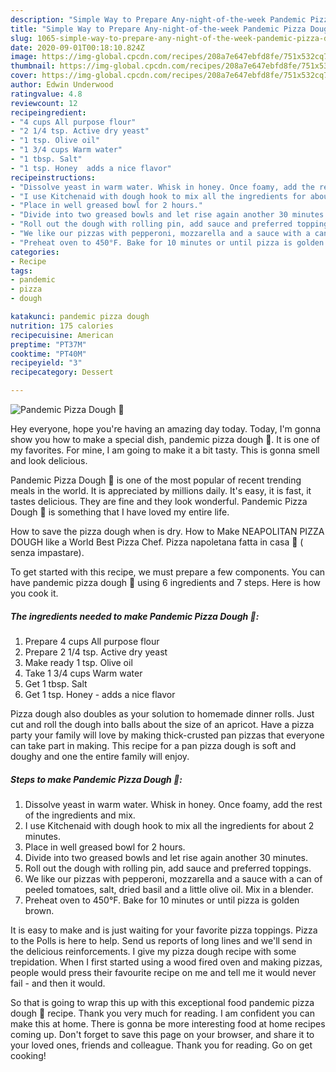 ```yaml
---
description: "Simple Way to Prepare Any-night-of-the-week Pandemic Pizza Dough 🍕"
title: "Simple Way to Prepare Any-night-of-the-week Pandemic Pizza Dough 🍕"
slug: 1065-simple-way-to-prepare-any-night-of-the-week-pandemic-pizza-dough
date: 2020-09-01T00:18:10.824Z
image: https://img-global.cpcdn.com/recipes/208a7e647ebfd8fe/751x532cq70/pandemic-pizza-dough-🍕-recipe-main-photo.jpg
thumbnail: https://img-global.cpcdn.com/recipes/208a7e647ebfd8fe/751x532cq70/pandemic-pizza-dough-🍕-recipe-main-photo.jpg
cover: https://img-global.cpcdn.com/recipes/208a7e647ebfd8fe/751x532cq70/pandemic-pizza-dough-🍕-recipe-main-photo.jpg
author: Edwin Underwood
ratingvalue: 4.8
reviewcount: 12
recipeingredient:
- "4 cups All purpose flour"
- "2 1/4 tsp. Active dry yeast"
- "1 tsp. Olive oil"
- "1 3/4 cups Warm water"
- "1 tbsp. Salt"
- "1 tsp. Honey  adds a nice flavor"
recipeinstructions:
- "Dissolve yeast in warm water. Whisk in honey. Once foamy, add the rest of the ingredients and mix."
- "I use Kitchenaid with dough hook to mix all the ingredients for about 2 minutes."
- "Place in well greased bowl for 2 hours."
- "Divide into two greased bowls and let rise again another 30 minutes."
- "Roll out the dough with rolling pin, add sauce and preferred toppings."
- "We like our pizzas with pepperoni, mozzarella and a sauce with a can of peeled tomatoes, salt, dried basil and a little olive oil. Mix in a blender."
- "Preheat oven to 450°F. Bake for 10 minutes or until pizza is golden brown."
categories:
- Recipe
tags:
- pandemic
- pizza
- dough

katakunci: pandemic pizza dough 
nutrition: 175 calories
recipecuisine: American
preptime: "PT37M"
cooktime: "PT40M"
recipeyield: "3"
recipecategory: Dessert

---
```



![Pandemic Pizza Dough 🍕](https://img-global.cpcdn.com/recipes/208a7e647ebfd8fe/751x532cq70/pandemic-pizza-dough-🍕-recipe-main-photo.jpg)

Hey everyone, hope you're having an amazing day today. Today, I'm gonna show you how to make a special dish, pandemic pizza dough 🍕. It is one of my favorites. For mine, I am going to make it a bit tasty. This is gonna smell and look delicious.

Pandemic Pizza Dough 🍕 is one of the most popular of recent trending meals in the world. It is appreciated by millions daily. It's easy, it is fast, it tastes delicious. They are fine and they look wonderful. Pandemic Pizza Dough 🍕 is something that I have loved my entire life.

How to save the pizza dough when is dry. How to Make NEAPOLITAN PIZZA DOUGH like a World Best Pizza Chef. Pizza napoletana fatta in casa 🍕 ( senza impastare).


To get started with this recipe, we must prepare a few components. You can have pandemic pizza dough 🍕 using 6 ingredients and 7 steps. Here is how you cook it.

<!--inarticleads1-->

##### The ingredients needed to make Pandemic Pizza Dough 🍕:

1. Prepare 4 cups All purpose flour
1. Prepare 2 1/4 tsp. Active dry yeast
1. Make ready 1 tsp. Olive oil
1. Take 1 3/4 cups Warm water
1. Get 1 tbsp. Salt
1. Get 1 tsp. Honey - adds a nice flavor


Pizza dough also doubles as your solution to homemade dinner rolls. Just cut and roll the dough into balls about the size of an apricot. Have a pizza party your family will love by making thick-crusted pan pizzas that everyone can take part in making. This recipe for a pan pizza dough is soft and doughy and one the entire family will enjoy. 

<!--inarticleads2-->

##### Steps to make Pandemic Pizza Dough 🍕:

1. Dissolve yeast in warm water. Whisk in honey. Once foamy, add the rest of the ingredients and mix.
1. I use Kitchenaid with dough hook to mix all the ingredients for about 2 minutes.
1. Place in well greased bowl for 2 hours.
1. Divide into two greased bowls and let rise again another 30 minutes.
1. Roll out the dough with rolling pin, add sauce and preferred toppings.
1. We like our pizzas with pepperoni, mozzarella and a sauce with a can of peeled tomatoes, salt, dried basil and a little olive oil. Mix in a blender.
1. Preheat oven to 450°F. Bake for 10 minutes or until pizza is golden brown.


It is easy to make and is just waiting for your favorite pizza toppings. Pizza to the Polls is here to help. Send us reports of long lines and we&#39;ll send in the delicious reinforcements. I give my pizza dough recipe with some trepidation. When I first started using a wood fired oven and making pizzas, people would press their favourite recipe on me and tell me it would never fail - and then it would. 

So that is going to wrap this up with this exceptional food pandemic pizza dough 🍕 recipe. Thank you very much for reading. I am confident you can make this at home. There is gonna be more interesting food at home recipes coming up. Don't forget to save this page on your browser, and share it to your loved ones, friends and colleague. Thank you for reading. Go on get cooking!

